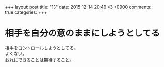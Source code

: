 +++
layout: post
title: "13"
date: 2015-12-14 20:49:43 +0900
comments: true
categories: 
+++

相手を自分の意のままにしようとしてる
===
相手をコントロールしようとしてる。  
よくない。  
おれにできることは期待すること。

